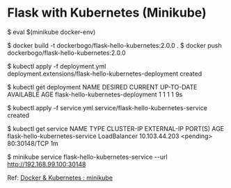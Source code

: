 # Flask with Kubernetes (Minikube)

$ eval $(minikube docker-env) 

$ docker build -t dockerbogo/flask-hello-kubernetes:2.0.0 . 
$ docker push dockerbogo/flask-hello-kubernetes:2.0.0 
 
 
$ kubectl apply -f deployment.yml  
deployment.extensions/flask-hello-kubernetes-deployment created 

$ kubectl get deployment 
NAME                                DESIRED   CURRENT   UP-TO-DATE   AVAILABLE   AGE 
flask-hello-kubernetes-deployment   1         1         1            1           9s 

$ kubectl apply -f service.yml 
service/flask-hello-kubernetes-service created 


$ kubectl get service 
NAME                             TYPE           CLUSTER-IP       EXTERNAL-IP   PORT(S)          AGE 
flask-hello-kubernetes-service   LoadBalancer   10.103.44.203    &lt;pending&gt;     80:30148/TCP     1m 

$ minikube service flask-hello-kubernetes-service --url 
http://192.168.99.100:30148 

Ref: 
[Docker & Kubernetes : minikube](https://www.bogotobogo.com/DevOps/Docker/Docker_Kubernetes_Minikube.php)

